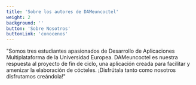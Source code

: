 ```yaml
---
title: 'Sobre los autores de DAMeuncoctel'
weight: 2
background: ''
button: 'Sobre Nosotros'
buttonLink: 'conocenos'
---
```


"Somos tres estudiantes apasionados de Desarrollo de Aplicaciones Multiplataforma de la Universidad Europea. DAMeuncoctel es nuestra respuesta al proyecto de fin de ciclo, una aplicación creada para facilitar y amenizar la elaboración de cócteles. ¡Disfrútala tanto como nosotros disfrutamos creándola!"
